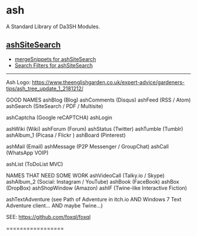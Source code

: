 # ash
A Standard Library of Da3SH Modules.

## <a href="https://github.com/RouninMedia/ashSiteSearch" target="_blank">ashSiteSearch</a>

 - <a href="https://github.com/RouninMedia/mergeSnippets-for-ashSiteSearch" target="_blank">mergeSnippets for ashSiteSearch</a>
 - <a href="https://github.com/RouninMedia/searchFilters-for-ashSiteSearch" target="_blank">Search Filters for ashSiteSearch</a>

______

Ash Logo:
https://www.theenglishgarden.co.uk/expert-advice/gardeners-tips/ash_tree_update_1_2181212/

GOOD NAMES
ashBlog (Blog)
ashComments (Disqus)
ashFeed (RSS / Atom)
ashSearch (SiteSearch / PDF / Multisite)

ashCaptcha (Google reCAPTCHA)
ashLogin

ashWiki (Wiki)
ashForum (Forum)
ashStatus (Twitter)
ashTumble (Tumblr)
ashAlbum_1 (Picasa / Flickr )
ashBoard (Pinterest)

ashMail (Email)
ashMessage (P2P Messenger / GroupChat)
ashCall (WhatsApp VOIP)

ashList (ToDoList MVC)

NAMES THAT NEED SOME WORK
ashVideoCall (Talky.io / Skype)
ashAlbum_2 (Social: Instagram / YouTube)
ashBook (FaceBook)
ashBox (DropBox)
ashShopWindow (Amazon)
ashIF (Twine-like Interactive Fiction)

ashTextAdventure (see Path of Adventure in itch.io AND Windows 7 Text Adventure client... AND maybe Twine...)


SEE: https://github.com/foxql/foxql

=================
